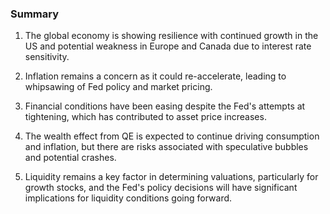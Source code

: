 ### Summary

1. The global economy is showing resilience with continued growth in the US
and potential weakness in Europe and Canada due to interest rate sensitivity.

2. Inflation remains a concern as it could re-accelerate, leading to whipsawing
of Fed policy and market pricing.

3. Financial conditions have been easing despite the Fed's attempts at
tightening, which has contributed to asset price increases.

4. The wealth effect from QE is expected to continue driving consumption
and inflation, but there are risks associated with speculative bubbles and
potential crashes.

5. Liquidity remains a key factor in determining valuations, particularly
for growth stocks, and the Fed's policy decisions will have significant
implications for liquidity conditions going forward.
